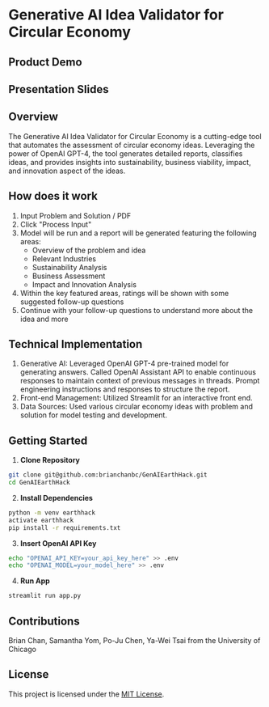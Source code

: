 # Generative AI Idea Validator for Circular Economy

## Product Demo

## Presentation Slides

## Overview

The Generative AI Idea Validator for Circular Economy is a cutting-edge tool that automates the assessment of circular economy ideas. Leveraging the power of OpenAI GPT-4, the tool generates detailed reports, classifies ideas, and provides insights into sustainability, business viability, impact, and innovation aspect of the ideas.

## How does it work

1. Input Problem and Solution / PDF
2. Click "Process Input"
3. Model will be run and a report will be generated featuring the following areas: 
    - Overview of the problem and idea
    - Relevant Industries
    - Sustainability Analysis
    - Business Assessment 
    - Impact and Innovation Analysis
4. Within the key featured areas, ratings will be shown with some suggested follow-up questions
5. Continue with your follow-up questions to understand more about the idea and more

## Technical Implementation

1. Generative AI: Leveraged OpenAI GPT-4 pre-trained model for generating answers. Called OpenAI Assistant API to enable continuous responses to maintain context of previous messages in threads. Prompt engineering instructions and responses to structure the report. 
2. Front-end Management: Utilized Streamlit for an interactive front end.
3. Data Sources: Used various circular economy ideas with problem and solution for model testing and development.

## Getting Started



1. **Clone Repository** 
```bash
git clone git@github.com:brianchanbc/GenAIEarthHack.git
cd GenAIEarthHack
```

2. **Install Dependencies** 
```bash
python -m venv earthhack
activate earthhack
pip install -r requirements.txt 
```

3. **Insert OpenAI API Key**
```bash
echo "OPENAI_API_KEY=your_api_key_here" >> .env
echo "OPENAI_MODEL=your_model_here" >> .env
```

4. **Run App**
```bash
streamlit run app.py
```

## Contributions

Brian Chan, Samantha Yom, Po-Ju Chen, Ya-Wei Tsai from the University of Chicago

## License

This project is licensed under the [MIT License](LICENSE).
